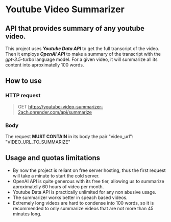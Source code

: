 # Youtube Video Summarizer

## API that provides summary of any youtube video. 

This project uses ***Youtube Data API*** to get the full transcript of the video. Then it employs ***OpenAI API*** to make a summary of the transcript with the *gpt-3.5-turbo* language model. For a given video, it will summarize all its content into aproximatelly 100 words.

## How to use

### HTTP request
> GET https://youtube-video-summarizer-2ach.onrender.com/api/summarize

### Body
The request **MUST CONTAIN** in its body the pair "video_url": "VIDEO_URL_TO_SUMMARIZE"

## Usage and quotas limitations
<ul>
    <li>By now the project is reliant on free server hosting, thus the first request will take a minute to start the cold server.</li>
    <li>OpenAI API is quite generous with its free tier, allowing us to summarize aproximatelly 60 hours of video per month.</li>
    <li>Youtube Data API is practically unlimited for any non abusive usage.</li>
    <li>The summarizer works better in speach based videos.</li>
    <li>Extremely long videos are hard to condense into 100 words, so it is recommended to only summarize videos that are not more than 45 minutes long.</li>
</ul>

